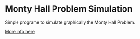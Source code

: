 # Monty Hall Problem Simulation


Simple programe to simulate graphically the Monty Hall Problem.

[More info here](https://en.wikipedia.org/wiki/Monty_Hall_problem)

